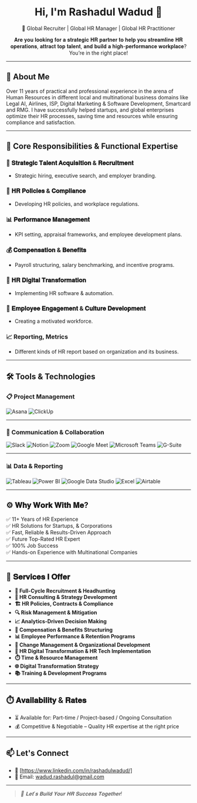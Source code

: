 <h1 align="center">Hi, I'm Rashadul Wadud 👋</h1>
<p align="center">
  🚀 Global Recruiter | Global HR Manager | Global HR Practitioner <br>
</p>

<p align="center">
  𝐀𝐫𝐞 𝐲𝐨𝐮 𝐥𝐨𝐨𝐤𝐢𝐧𝐠 𝐟𝐨𝐫 𝐚 𝐬𝐭𝐫𝐚𝐭𝐞𝐠𝐢𝐜 𝐇𝐑 𝐩𝐚𝐫𝐭𝐧𝐞𝐫 𝐭𝐨 𝐡𝐞𝐥𝐩 𝐲𝐨𝐮 𝐬𝐭𝐫𝐞𝐚𝐦𝐥𝐢𝐧𝐞 𝐇𝐑 𝐨𝐩𝐞𝐫𝐚𝐭𝐢𝐨𝐧𝐬, 𝐚𝐭𝐭𝐫𝐚𝐜𝐭 𝐭𝐨𝐩 𝐭𝐚𝐥𝐞𝐧𝐭, 𝐚𝐧𝐝 𝐛𝐮𝐢𝐥𝐝 𝐚 𝐡𝐢𝐠𝐡-𝐩𝐞𝐫𝐟𝐨𝐫𝐦𝐚𝐧𝐜𝐞 𝐰𝐨𝐫𝐤𝐩𝐥𝐚𝐜𝐞? You’re in the right place! <br>
</p>

---

## 🚀 About Me

Over 11 years of practical and professional experience in the arena of Human Resources in different local and multinational business domains like Legal AI, Airlines, ISP, Digital Marketing & Software Development, Smartcard and RMG. I have successfully helped startups, and global enterprises optimize their HR processes, saving time and resources while ensuring compliance and satisfaction.

---

## 🔧 Core Responsibilities & Functional Expertise

### 🎯 𝐒𝐭𝐫𝐚𝐭𝐞𝐠𝐢𝐜 𝐓𝐚𝐥𝐞𝐧𝐭 𝐀𝐜𝐪𝐮𝐢𝐬𝐢𝐭𝐢𝐨𝐧 & 𝐑𝐞𝐜𝐫𝐮𝐢𝐭𝐦𝐞𝐧𝐭
- Strategic hiring, executive search, and employer branding.

### 🔁 𝐇𝐑 𝐏𝐨𝐥𝐢𝐜𝐢𝐞𝐬 & 𝐂𝐨𝐦𝐩𝐥𝐢𝐚𝐧𝐜𝐞
- Developing HR policies, and workplace regulations.

### 📊 𝐏𝐞𝐫𝐟𝐨𝐫𝐦𝐚𝐧𝐜𝐞 𝐌𝐚𝐧𝐚𝐠𝐞𝐦𝐞𝐧𝐭
- KPI setting, appraisal frameworks, and employee development plans.

### 💰 𝐂𝐨𝐦𝐩𝐞𝐧𝐬𝐚𝐭𝐢𝐨𝐧 & 𝐁𝐞𝐧𝐞𝐟𝐢𝐭𝐬
- Payroll structuring, salary benchmarking, and incentive programs.

### 🧠 𝐇𝐑 𝐃𝐢𝐠𝐢𝐭𝐚𝐥 𝐓𝐫𝐚𝐧𝐬𝐟𝐨𝐫𝐦𝐚𝐭𝐢𝐨𝐧
- Implementing HR software & automation.

### 👥 𝐄𝐦𝐩𝐥𝐨𝐲𝐞𝐞 𝐄𝐧𝐠𝐚𝐠𝐞𝐦𝐞𝐧𝐭 & 𝐂𝐮𝐥𝐭𝐮𝐫𝐞 𝐃𝐞𝐯𝐞𝐥𝐨𝐩𝐦𝐞𝐧𝐭
- Creating a motivated workforce.

### 📈 Reporting, Metrics 
- Different kinds of HR report based on organization and its business.

---

## 🛠️ Tools & Technologies

### 📋 Project Management  
![Asana](https://img.shields.io/badge/Asana-273347?style=flat&logo=asana&logoColor=white) ![ClickUp](https://img.shields.io/badge/ClickUp-7B68EE?style=flat&logo=clickup&logoColor=white)  

---

### 🤝 Communication & Collaboration  
![Slack](https://img.shields.io/badge/Slack-4A154B?style=flat&logo=slack&logoColor=white)  ![Notion](https://img.shields.io/badge/Notion-000000?style=flat&logo=notion&logoColor=white)  ![Zoom](https://img.shields.io/badge/Zoom-2D8CFF?style=flat&logo=zoom&logoColor=white)  ![Google Meet](https://img.shields.io/badge/Google%20Meet-00897B?style=flat&logo=google-meet&logoColor=white)  ![Microsoft Teams](https://img.shields.io/badge/MS%20Teams-6264A7?style=flat&logo=microsoft-teams&logoColor=white)  ![G-Suite](https://img.shields.io/badge/G--Suite-4285F4?style=flat&logo=google&logoColor=white) 

---

### 📊 Data & Reporting  
![Tableau](https://img.shields.io/badge/Tableau-E97627?style=flat&logo=tableau&logoColor=white)  ![Power BI](https://img.shields.io/badge/PowerBI-F2C811?style=flat&logo=powerbi&logoColor=black)  ![Google Data Studio](https://img.shields.io/badge/Data%20Studio-4285F4?style=flat&logo=google-analytics&logoColor=white)  ![Excel](https://img.shields.io/badge/Microsoft%20Excel-217346?style=flat&logo=microsoft-excel&logoColor=white)  ![Airtable](https://img.shields.io/badge/Airtable-18BFFF?style=flat&logo=airtable&logoColor=white)

---

## ⚙️ 𝐖𝐡𝐲 𝐖𝐨𝐫𝐤 𝐖𝐢𝐭𝐡 𝐌𝐞?

✅ 11+ Years of HR Experience<br>
✅ HR Solutions for Startups, & Corporations<br>
✅ Fast, Reliable & Results-Driven Approach<br>
✅ Future Top-Rated HR Expert<br>
✅ 100% Job Success<br>
✅ Hands-on Experience with Multinational Companies<br>

---

## 📌 𝐒𝐞𝐫𝐯𝐢𝐜𝐞𝐬 𝐈 𝐎𝐟𝐟𝐞𝐫

- **🎯 Full-Cycle Recruitment & Headhunting**
- **🧭 HR Consulting & Strategy Development**
- **🏗️ HR Policies, Contracts & Compliance**
- **🔍 Risk Management & Mitigation**
- **📈 Analytics-Driven Decision Making**
- **💸 Compensation & Benefits Structuring**
- **📊 Employee Performance & Retention Programs**
- **🧠 Change Management & Organizational Development**
- **🔌 HR Digital Transformation & HR Tech Implementation**
- **⏱️ Time & Resource Management**
- **🌐 Digital Transformation Strategy**
- **📚 Training & Development Programs**

---
## ⏱️ 𝐀𝐯𝐚𝐢𝐥𝐚𝐛𝐢𝐥𝐢𝐭𝐲 & 𝐑𝐚𝐭𝐞𝐬
- ⏳ Available for: Part-time / Project-based / Ongoing Consultation<br>
- 💰 Competitive & Negotiable – Quality HR expertise at the right price<br>
---

## 📫 Let's Connect

- 💼 [https://www.linkedin.com/in/rashadulwadud/]   
- 💌 Email: [wadud.rashadul@gmail.com](mailto:wadud.rashadul@example.com)

---

> _📩 𝐋𝐞𝐭’𝐬 𝐁𝐮𝐢𝐥𝐝 𝐘𝐨𝐮𝐫 𝐇𝐑 𝐒𝐮𝐜𝐜𝐞𝐬𝐬 𝐓𝐨𝐠𝐞𝐭𝐡𝐞𝐫!_
